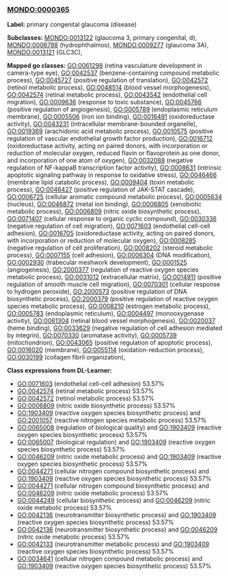 
### [MONDO:0000365](http://purl.obolibrary.org/obo/MONDO_0000365)
**Label:** primary congenital glaucoma (disease)

**Subclasses:** [MONDO:0013122](http://purl.obolibrary.org/obo/MONDO_0013122) (glaucoma 3, primary congenital, d), [MONDO:0006788](http://purl.obolibrary.org/obo/MONDO_0006788) (hydrophthalmos), [MONDO:0009277](http://purl.obolibrary.org/obo/MONDO_0009277) (glaucoma 3A), [MONDO:0013121](http://purl.obolibrary.org/obo/MONDO_0013121) (GLC3C), 

**Mapped go classes:** [GO:0061298](http://purl.obolibrary.org/obo/GO_0061298) (retina vasculature development in camera-type eye), [GO:0042537](http://purl.obolibrary.org/obo/GO_0042537) (benzene-containing compound metabolic process), [GO:0045727](http://purl.obolibrary.org/obo/GO_0045727) (positive regulation of translation), [GO:0042572](http://purl.obolibrary.org/obo/GO_0042572) (retinol metabolic process), [GO:0048514](http://purl.obolibrary.org/obo/GO_0048514) (blood vessel morphogenesis), [GO:0042574](http://purl.obolibrary.org/obo/GO_0042574) (retinal metabolic process), [GO:0043542](http://purl.obolibrary.org/obo/GO_0043542) (endothelial cell migration), [GO:0009636](http://purl.obolibrary.org/obo/GO_0009636) (response to toxic substance), [GO:0045766](http://purl.obolibrary.org/obo/GO_0045766) (positive regulation of angiogenesis), [GO:0005789](http://purl.obolibrary.org/obo/GO_0005789) (endoplasmic reticulum membrane), [GO:0005506](http://purl.obolibrary.org/obo/GO_0005506) (iron ion binding), [GO:0016491](http://purl.obolibrary.org/obo/GO_0016491) (oxidoreductase activity), [GO:0043231](http://purl.obolibrary.org/obo/GO_0043231) (intracellular membrane-bounded organelle), [GO:0019369](http://purl.obolibrary.org/obo/GO_0019369) (arachidonic acid metabolic process), [GO:0010575](http://purl.obolibrary.org/obo/GO_0010575) (positive regulation of vascular endothelial growth factor production), [GO:0016712](http://purl.obolibrary.org/obo/GO_0016712) (oxidoreductase activity, acting on paired donors, with incorporation or reduction of molecular oxygen, reduced flavin or flavoprotein as one donor, and incorporation of one atom of oxygen), [GO:0032088](http://purl.obolibrary.org/obo/GO_0032088) (negative regulation of NF-kappaB transcription factor activity), [GO:0008631](http://purl.obolibrary.org/obo/GO_0008631) (intrinsic apoptotic signaling pathway in response to oxidative stress), [GO:0046466](http://purl.obolibrary.org/obo/GO_0046466) (membrane lipid catabolic process), [GO:0009404](http://purl.obolibrary.org/obo/GO_0009404) (toxin metabolic process), [GO:0046427](http://purl.obolibrary.org/obo/GO_0046427) (positive regulation of JAK-STAT cascade), [GO:0006725](http://purl.obolibrary.org/obo/GO_0006725) (cellular aromatic compound metabolic process), [GO:0005634](http://purl.obolibrary.org/obo/GO_0005634) (nucleus), [GO:0046872](http://purl.obolibrary.org/obo/GO_0046872) (metal ion binding), [GO:0006805](http://purl.obolibrary.org/obo/GO_0006805) (xenobiotic metabolic process), [GO:0006809](http://purl.obolibrary.org/obo/GO_0006809) (nitric oxide biosynthetic process), [GO:0071407](http://purl.obolibrary.org/obo/GO_0071407) (cellular response to organic cyclic compound), [GO:0030336](http://purl.obolibrary.org/obo/GO_0030336) (negative regulation of cell migration), [GO:0071603](http://purl.obolibrary.org/obo/GO_0071603) (endothelial cell-cell adhesion), [GO:0016705](http://purl.obolibrary.org/obo/GO_0016705) (oxidoreductase activity, acting on paired donors, with incorporation or reduction of molecular oxygen), [GO:0008285](http://purl.obolibrary.org/obo/GO_0008285) (negative regulation of cell proliferation), [GO:0008202](http://purl.obolibrary.org/obo/GO_0008202) (steroid metabolic process), [GO:0007155](http://purl.obolibrary.org/obo/GO_0007155) (cell adhesion), [GO:0006304](http://purl.obolibrary.org/obo/GO_0006304) (DNA modification), [GO:0002930](http://purl.obolibrary.org/obo/GO_0002930) (trabecular meshwork development), [GO:0001525](http://purl.obolibrary.org/obo/GO_0001525) (angiogenesis), [GO:2000377](http://purl.obolibrary.org/obo/GO_2000377) (regulation of reactive oxygen species metabolic process), [GO:0031012](http://purl.obolibrary.org/obo/GO_0031012) (extracellular matrix), [GO:0014911](http://purl.obolibrary.org/obo/GO_0014911) (positive regulation of smooth muscle cell migration), [GO:0070301](http://purl.obolibrary.org/obo/GO_0070301) (cellular response to hydrogen peroxide), [GO:2000573](http://purl.obolibrary.org/obo/GO_2000573) (positive regulation of DNA biosynthetic process), [GO:2000379](http://purl.obolibrary.org/obo/GO_2000379) (positive regulation of reactive oxygen species metabolic process), [GO:0008210](http://purl.obolibrary.org/obo/GO_0008210) (estrogen metabolic process), [GO:0005783](http://purl.obolibrary.org/obo/GO_0005783) (endoplasmic reticulum), [GO:0004497](http://purl.obolibrary.org/obo/GO_0004497) (monooxygenase activity), [GO:0061304](http://purl.obolibrary.org/obo/GO_0061304) (retinal blood vessel morphogenesis), [GO:0020037](http://purl.obolibrary.org/obo/GO_0020037) (heme binding), [GO:0033629](http://purl.obolibrary.org/obo/GO_0033629) (negative regulation of cell adhesion mediated by integrin), [GO:0070330](http://purl.obolibrary.org/obo/GO_0070330) (aromatase activity), [GO:0005739](http://purl.obolibrary.org/obo/GO_0005739) (mitochondrion), [GO:0043065](http://purl.obolibrary.org/obo/GO_0043065) (positive regulation of apoptotic process), [GO:0016020](http://purl.obolibrary.org/obo/GO_0016020) (membrane), [GO:0055114](http://purl.obolibrary.org/obo/GO_0055114) (oxidation-reduction process), [GO:0030199](http://purl.obolibrary.org/obo/GO_0030199) (collagen fibril organization), 

**Class expressions from DL-Learner:**

- [GO:0071603](http://purl.obolibrary.org/obo/GO_0071603) (endothelial cell-cell adhesion) 53.57%
- [GO:0042574](http://purl.obolibrary.org/obo/GO_0042574) (retinal metabolic process) 53.57%
- [GO:0042572](http://purl.obolibrary.org/obo/GO_0042572) (retinol metabolic process) 53.57%
- [GO:0006809](http://purl.obolibrary.org/obo/GO_0006809) (nitric oxide biosynthetic process) 53.57%
- [GO:1903409](http://purl.obolibrary.org/obo/GO_1903409) (reactive oxygen species biosynthetic process) and [GO:2001057](http://purl.obolibrary.org/obo/GO_2001057) (reactive nitrogen species metabolic process) 53.57%
- [GO:0065008](http://purl.obolibrary.org/obo/GO_0065008) (regulation of biological quality) and [GO:1903409](http://purl.obolibrary.org/obo/GO_1903409) (reactive oxygen species biosynthetic process) 53.57%
- [GO:0065007](http://purl.obolibrary.org/obo/GO_0065007) (biological regulation) and [GO:1903409](http://purl.obolibrary.org/obo/GO_1903409) (reactive oxygen species biosynthetic process) 53.57%
- [GO:0046209](http://purl.obolibrary.org/obo/GO_0046209) (nitric oxide metabolic process) and [GO:1903409](http://purl.obolibrary.org/obo/GO_1903409) (reactive oxygen species biosynthetic process) 53.57%
- [GO:0044271](http://purl.obolibrary.org/obo/GO_0044271) (cellular nitrogen compound biosynthetic process) and [GO:1903409](http://purl.obolibrary.org/obo/GO_1903409) (reactive oxygen species biosynthetic process) 53.57%
- [GO:0044271](http://purl.obolibrary.org/obo/GO_0044271) (cellular nitrogen compound biosynthetic process) and [GO:0046209](http://purl.obolibrary.org/obo/GO_0046209) (nitric oxide metabolic process) 53.57%
- [GO:0044249](http://purl.obolibrary.org/obo/GO_0044249) (cellular biosynthetic process) and [GO:0046209](http://purl.obolibrary.org/obo/GO_0046209) (nitric oxide metabolic process) 53.57%
- [GO:0042136](http://purl.obolibrary.org/obo/GO_0042136) (neurotransmitter biosynthetic process) and [GO:1903409](http://purl.obolibrary.org/obo/GO_1903409) (reactive oxygen species biosynthetic process) 53.57%
- [GO:0042136](http://purl.obolibrary.org/obo/GO_0042136) (neurotransmitter biosynthetic process) and [GO:0046209](http://purl.obolibrary.org/obo/GO_0046209) (nitric oxide metabolic process) 53.57%
- [GO:0042133](http://purl.obolibrary.org/obo/GO_0042133) (neurotransmitter metabolic process) and [GO:1903409](http://purl.obolibrary.org/obo/GO_1903409) (reactive oxygen species biosynthetic process) 53.57%
- [GO:0034641](http://purl.obolibrary.org/obo/GO_0034641) (cellular nitrogen compound metabolic process) and [GO:1903409](http://purl.obolibrary.org/obo/GO_1903409) (reactive oxygen species biosynthetic process) 53.57%


